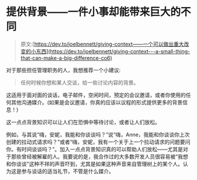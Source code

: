 # 提供背景——一件小事却能带来巨大的不同

> 原文:[https://dev.to/joelbennett/giving-context——一个可以做出重大改变的小东西](https://dev.to/joelbennett/giving-context---a-small-thing-that-can-make-a-big-difference-co6)

对于那些担任管理职务的人，我想推荐一个小建议:

> 任何时候你想和某人交谈，给一些讨论内容的背景。

这适用于面对面的谈话，电子邮件，空闲时间，预定的会议邀请，或者你使用的任何其他沟通媒介。(如果是会议邀请，你真的应该以议程的形式提供更多的背景信息！)

这一点点背景知识可以让人们在恐惧中等待讨论，或者让人们放松。

例如，与其说“嗨，安妮，我能和你谈谈吗？”说“嗨，Anne，我能和你谈谈你上次创建的拉动式请求吗？”或者“嗨，安妮，我有一个关于上一个拉动请求的问题要问你。有时间谈谈吗？”。加入一点点背景知识真的可以帮助人们放松——尤其是对于那些曾经被解雇的人。我要说的是，我合作过的大多数开发人员很容易被“我想和你谈谈”这种不祥的声音吓到，尤其是如果这种声音来自管理树上的某个人。认为这是参与谈话的适当礼节，不管是什么媒介。